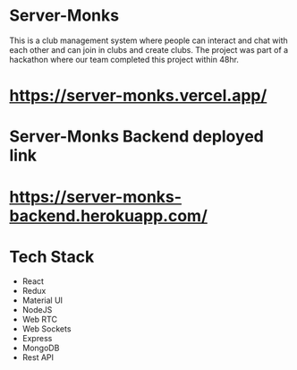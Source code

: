 # Server-Monks

This is a club management system where people can interact and chat with each other and can join in clubs and create clubs. The project was part of a hackathon where our team completed this project within 48hr.

# https://server-monks.vercel.app/

# Server-Monks Backend deployed link

# https://server-monks-backend.herokuapp.com/

# Tech Stack

- React
- Redux
- Material UI
- NodeJS
- Web RTC
- Web Sockets
- Express
- MongoDB
- Rest API

